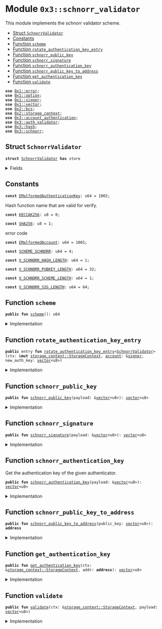 
<a name="0x3_schnorr_validator"></a>

# Module `0x3::schnorr_validator`

This module implements the schnorr validator scheme.


-  [Struct `SchnorrValidator`](#0x3_schnorr_validator_SchnorrValidator)
-  [Constants](#@Constants_0)
-  [Function `scheme`](#0x3_schnorr_validator_scheme)
-  [Function `rotate_authentication_key_entry`](#0x3_schnorr_validator_rotate_authentication_key_entry)
-  [Function `schnorr_public_key`](#0x3_schnorr_validator_schnorr_public_key)
-  [Function `schnorr_signature`](#0x3_schnorr_validator_schnorr_signature)
-  [Function `schnorr_authentication_key`](#0x3_schnorr_validator_schnorr_authentication_key)
-  [Function `schnorr_public_key_to_address`](#0x3_schnorr_validator_schnorr_public_key_to_address)
-  [Function `get_authentication_key`](#0x3_schnorr_validator_get_authentication_key)
-  [Function `validate`](#0x3_schnorr_validator_validate)


<pre><code><b>use</b> <a href="">0x1::error</a>;
<b>use</b> <a href="">0x1::option</a>;
<b>use</b> <a href="">0x1::signer</a>;
<b>use</b> <a href="">0x1::vector</a>;
<b>use</b> <a href="">0x2::bcs</a>;
<b>use</b> <a href="">0x2::storage_context</a>;
<b>use</b> <a href="account_authentication.md#0x3_account_authentication">0x3::account_authentication</a>;
<b>use</b> <a href="auth_validator.md#0x3_auth_validator">0x3::auth_validator</a>;
<b>use</b> <a href="hash.md#0x3_hash">0x3::hash</a>;
<b>use</b> <a href="schnorr.md#0x3_schnorr">0x3::schnorr</a>;
</code></pre>



<a name="0x3_schnorr_validator_SchnorrValidator"></a>

## Struct `SchnorrValidator`



<pre><code><b>struct</b> <a href="schnorr_validator.md#0x3_schnorr_validator_SchnorrValidator">SchnorrValidator</a> <b>has</b> store
</code></pre>



<details>
<summary>Fields</summary>


<dl>
<dt>
<code>dummy_field: bool</code>
</dt>
<dd>

</dd>
</dl>


</details>

<a name="@Constants_0"></a>

## Constants


<a name="0x3_schnorr_validator_EMalformedAuthenticationKey"></a>



<pre><code><b>const</b> <a href="schnorr_validator.md#0x3_schnorr_validator_EMalformedAuthenticationKey">EMalformedAuthenticationKey</a>: u64 = 1002;
</code></pre>



<a name="0x3_schnorr_validator_KECCAK256"></a>

Hash function name that are valid for verify.


<pre><code><b>const</b> <a href="schnorr_validator.md#0x3_schnorr_validator_KECCAK256">KECCAK256</a>: u8 = 0;
</code></pre>



<a name="0x3_schnorr_validator_SHA256"></a>



<pre><code><b>const</b> <a href="schnorr_validator.md#0x3_schnorr_validator_SHA256">SHA256</a>: u8 = 1;
</code></pre>



<a name="0x3_schnorr_validator_EMalformedAccount"></a>

error code


<pre><code><b>const</b> <a href="schnorr_validator.md#0x3_schnorr_validator_EMalformedAccount">EMalformedAccount</a>: u64 = 1001;
</code></pre>



<a name="0x3_schnorr_validator_SCHEME_SCHNORR"></a>



<pre><code><b>const</b> <a href="schnorr_validator.md#0x3_schnorr_validator_SCHEME_SCHNORR">SCHEME_SCHNORR</a>: u64 = 4;
</code></pre>



<a name="0x3_schnorr_validator_V_SCHNORR_HASH_LENGTH"></a>



<pre><code><b>const</b> <a href="schnorr_validator.md#0x3_schnorr_validator_V_SCHNORR_HASH_LENGTH">V_SCHNORR_HASH_LENGTH</a>: u64 = 1;
</code></pre>



<a name="0x3_schnorr_validator_V_SCHNORR_PUBKEY_LENGTH"></a>



<pre><code><b>const</b> <a href="schnorr_validator.md#0x3_schnorr_validator_V_SCHNORR_PUBKEY_LENGTH">V_SCHNORR_PUBKEY_LENGTH</a>: u64 = 32;
</code></pre>



<a name="0x3_schnorr_validator_V_SCHNORR_SCHEME_LENGTH"></a>



<pre><code><b>const</b> <a href="schnorr_validator.md#0x3_schnorr_validator_V_SCHNORR_SCHEME_LENGTH">V_SCHNORR_SCHEME_LENGTH</a>: u64 = 1;
</code></pre>



<a name="0x3_schnorr_validator_V_SCHNORR_SIG_LENGTH"></a>



<pre><code><b>const</b> <a href="schnorr_validator.md#0x3_schnorr_validator_V_SCHNORR_SIG_LENGTH">V_SCHNORR_SIG_LENGTH</a>: u64 = 64;
</code></pre>



<a name="0x3_schnorr_validator_scheme"></a>

## Function `scheme`



<pre><code><b>public</b> <b>fun</b> <a href="schnorr_validator.md#0x3_schnorr_validator_scheme">scheme</a>(): u64
</code></pre>



<details>
<summary>Implementation</summary>


<pre><code><b>public</b> <b>fun</b> <a href="schnorr_validator.md#0x3_schnorr_validator_scheme">scheme</a>(): u64 {
   <a href="schnorr_validator.md#0x3_schnorr_validator_SCHEME_SCHNORR">SCHEME_SCHNORR</a>
}
</code></pre>



</details>

<a name="0x3_schnorr_validator_rotate_authentication_key_entry"></a>

## Function `rotate_authentication_key_entry`



<pre><code><b>public</b> entry <b>fun</b> <a href="schnorr_validator.md#0x3_schnorr_validator_rotate_authentication_key_entry">rotate_authentication_key_entry</a>&lt;<a href="schnorr_validator.md#0x3_schnorr_validator_SchnorrValidator">SchnorrValidator</a>&gt;(ctx: &<b>mut</b> <a href="_StorageContext">storage_context::StorageContext</a>, <a href="account.md#0x3_account">account</a>: &<a href="">signer</a>, new_auth_key: <a href="">vector</a>&lt;u8&gt;)
</code></pre>



<details>
<summary>Implementation</summary>


<pre><code><b>public</b> entry <b>fun</b> <a href="schnorr_validator.md#0x3_schnorr_validator_rotate_authentication_key_entry">rotate_authentication_key_entry</a>&lt;<a href="schnorr_validator.md#0x3_schnorr_validator_SchnorrValidator">SchnorrValidator</a>&gt;(ctx: &<b>mut</b> StorageContext, <a href="account.md#0x3_account">account</a>: &<a href="">signer</a>, new_auth_key: <a href="">vector</a>&lt;u8&gt;) {
   // compare newly passed auth key <b>with</b> <b>public</b> key length <b>to</b> ensure it's compatible
   <b>assert</b>!(
      <a href="_length">vector::length</a>(&new_auth_key) == <a href="schnorr_validator.md#0x3_schnorr_validator_V_SCHNORR_PUBKEY_LENGTH">V_SCHNORR_PUBKEY_LENGTH</a>,
      <a href="_invalid_argument">error::invalid_argument</a>(<a href="schnorr_validator.md#0x3_schnorr_validator_EMalformedAuthenticationKey">EMalformedAuthenticationKey</a>)
   );

   // ensure that the <a href="schnorr.md#0x3_schnorr">schnorr</a> auth key <b>to</b> <b>address</b> isn't matched <b>with</b> the <a href="ed25519.md#0x3_ed25519">ed25519</a> <a href="account.md#0x3_account">account</a> <b>address</b>
   <b>let</b> account_addr = <a href="_address_of">signer::address_of</a>(<a href="account.md#0x3_account">account</a>);
   <b>let</b> schnorr_addr = <a href="schnorr_validator.md#0x3_schnorr_validator_schnorr_public_key_to_address">schnorr_public_key_to_address</a>(new_auth_key);
   <b>assert</b>!(
      account_addr != schnorr_addr,
      <a href="_invalid_argument">error::invalid_argument</a>(<a href="schnorr_validator.md#0x3_schnorr_validator_EMalformedAccount">EMalformedAccount</a>)
   );

   // rotate the auth key by calling rotate_authentication_key
   <a href="account_authentication.md#0x3_account_authentication_rotate_authentication_key">account_authentication::rotate_authentication_key</a>&lt;<a href="schnorr_validator.md#0x3_schnorr_validator_SchnorrValidator">SchnorrValidator</a>&gt;(ctx, <a href="account.md#0x3_account">account</a>, new_auth_key);
}
</code></pre>



</details>

<a name="0x3_schnorr_validator_schnorr_public_key"></a>

## Function `schnorr_public_key`



<pre><code><b>public</b> <b>fun</b> <a href="schnorr_validator.md#0x3_schnorr_validator_schnorr_public_key">schnorr_public_key</a>(payload: &<a href="">vector</a>&lt;u8&gt;): <a href="">vector</a>&lt;u8&gt;
</code></pre>



<details>
<summary>Implementation</summary>


<pre><code><b>public</b> <b>fun</b> <a href="schnorr_validator.md#0x3_schnorr_validator_schnorr_public_key">schnorr_public_key</a>(payload: &<a href="">vector</a>&lt;u8&gt;): <a href="">vector</a>&lt;u8&gt; {
   <b>let</b> public_key = <a href="_empty">vector::empty</a>&lt;u8&gt;();
   <b>let</b> i = <a href="schnorr_validator.md#0x3_schnorr_validator_V_SCHNORR_SCHEME_LENGTH">V_SCHNORR_SCHEME_LENGTH</a> + <a href="schnorr_validator.md#0x3_schnorr_validator_V_SCHNORR_SIG_LENGTH">V_SCHNORR_SIG_LENGTH</a>;
   <b>while</b> (i &lt; <a href="schnorr_validator.md#0x3_schnorr_validator_V_SCHNORR_SCHEME_LENGTH">V_SCHNORR_SCHEME_LENGTH</a> + <a href="schnorr_validator.md#0x3_schnorr_validator_V_SCHNORR_SIG_LENGTH">V_SCHNORR_SIG_LENGTH</a> + <a href="schnorr_validator.md#0x3_schnorr_validator_V_SCHNORR_PUBKEY_LENGTH">V_SCHNORR_PUBKEY_LENGTH</a>) {
      <b>let</b> value = <a href="_borrow">vector::borrow</a>(payload, i);
      <a href="_push_back">vector::push_back</a>(&<b>mut</b> public_key, *value);
      i = i + 1;
   };

   public_key
}
</code></pre>



</details>

<a name="0x3_schnorr_validator_schnorr_signature"></a>

## Function `schnorr_signature`



<pre><code><b>public</b> <b>fun</b> <a href="schnorr_validator.md#0x3_schnorr_validator_schnorr_signature">schnorr_signature</a>(payload: &<a href="">vector</a>&lt;u8&gt;): <a href="">vector</a>&lt;u8&gt;
</code></pre>



<details>
<summary>Implementation</summary>


<pre><code><b>public</b> <b>fun</b> <a href="schnorr_validator.md#0x3_schnorr_validator_schnorr_signature">schnorr_signature</a>(payload: &<a href="">vector</a>&lt;u8&gt;): <a href="">vector</a>&lt;u8&gt; {
   <b>let</b> sign = <a href="_empty">vector::empty</a>&lt;u8&gt;();
   <b>let</b> i = <a href="schnorr_validator.md#0x3_schnorr_validator_V_SCHNORR_SCHEME_LENGTH">V_SCHNORR_SCHEME_LENGTH</a>;
   <b>while</b> (i &lt; <a href="schnorr_validator.md#0x3_schnorr_validator_V_SCHNORR_SIG_LENGTH">V_SCHNORR_SIG_LENGTH</a> + 1) {
      <b>let</b> value = <a href="_borrow">vector::borrow</a>(payload, i);
      <a href="_push_back">vector::push_back</a>(&<b>mut</b> sign, *value);
      i = i + 1;
   };

   sign
}
</code></pre>



</details>

<a name="0x3_schnorr_validator_schnorr_authentication_key"></a>

## Function `schnorr_authentication_key`

Get the authentication key of the given authenticator.


<pre><code><b>public</b> <b>fun</b> <a href="schnorr_validator.md#0x3_schnorr_validator_schnorr_authentication_key">schnorr_authentication_key</a>(payload: &<a href="">vector</a>&lt;u8&gt;): <a href="">vector</a>&lt;u8&gt;
</code></pre>



<details>
<summary>Implementation</summary>


<pre><code><b>public</b> <b>fun</b> <a href="schnorr_validator.md#0x3_schnorr_validator_schnorr_authentication_key">schnorr_authentication_key</a>(payload: &<a href="">vector</a>&lt;u8&gt;): <a href="">vector</a>&lt;u8&gt; {
   <b>let</b> public_key = <a href="schnorr_validator.md#0x3_schnorr_validator_schnorr_public_key">schnorr_public_key</a>(payload);
   <b>let</b> addr = <a href="schnorr_validator.md#0x3_schnorr_validator_schnorr_public_key_to_address">schnorr_public_key_to_address</a>(public_key);
   moveos_std::bcs::to_bytes(&addr)
}
</code></pre>



</details>

<a name="0x3_schnorr_validator_schnorr_public_key_to_address"></a>

## Function `schnorr_public_key_to_address`



<pre><code><b>public</b> <b>fun</b> <a href="schnorr_validator.md#0x3_schnorr_validator_schnorr_public_key_to_address">schnorr_public_key_to_address</a>(public_key: <a href="">vector</a>&lt;u8&gt;): <b>address</b>
</code></pre>



<details>
<summary>Implementation</summary>


<pre><code><b>public</b> <b>fun</b> <a href="schnorr_validator.md#0x3_schnorr_validator_schnorr_public_key_to_address">schnorr_public_key_to_address</a>(public_key: <a href="">vector</a>&lt;u8&gt;): <b>address</b> {
   <b>let</b> bytes = <a href="_singleton">vector::singleton</a>((<a href="schnorr_validator.md#0x3_schnorr_validator_SCHEME_SCHNORR">SCHEME_SCHNORR</a> <b>as</b> u8));
   <a href="_append">vector::append</a>(&<b>mut</b> bytes, public_key);
   moveos_std::bcs::to_address(hash::blake2b256(&bytes))
}
</code></pre>



</details>

<a name="0x3_schnorr_validator_get_authentication_key"></a>

## Function `get_authentication_key`



<pre><code><b>public</b> <b>fun</b> <a href="schnorr_validator.md#0x3_schnorr_validator_get_authentication_key">get_authentication_key</a>(ctx: &<a href="_StorageContext">storage_context::StorageContext</a>, addr: <b>address</b>): <a href="">vector</a>&lt;u8&gt;
</code></pre>



<details>
<summary>Implementation</summary>


<pre><code><b>public</b> <b>fun</b> <a href="schnorr_validator.md#0x3_schnorr_validator_get_authentication_key">get_authentication_key</a>(ctx: &StorageContext, addr: <b>address</b>): <a href="">vector</a>&lt;u8&gt; {
   <b>let</b> auth_key_option = <a href="account_authentication.md#0x3_account_authentication_get_authentication_key">account_authentication::get_authentication_key</a>&lt;<a href="schnorr_validator.md#0x3_schnorr_validator_SchnorrValidator">SchnorrValidator</a>&gt;(ctx, addr);
   <b>if</b>(<a href="_is_some">option::is_some</a>(&auth_key_option)){
      <a href="_extract">option::extract</a>(&<b>mut</b> auth_key_option)
   }<b>else</b>{
     //<b>if</b> AuthenticationKey does not exist, <b>return</b> addr <b>as</b> authentication key
     moveos_std::bcs::to_bytes(&addr)
   }
}
</code></pre>



</details>

<a name="0x3_schnorr_validator_validate"></a>

## Function `validate`



<pre><code><b>public</b> <b>fun</b> <a href="schnorr_validator.md#0x3_schnorr_validator_validate">validate</a>(ctx: &<a href="_StorageContext">storage_context::StorageContext</a>, payload: <a href="">vector</a>&lt;u8&gt;)
</code></pre>



<details>
<summary>Implementation</summary>


<pre><code><b>public</b> <b>fun</b> <a href="schnorr_validator.md#0x3_schnorr_validator_validate">validate</a>(ctx: &StorageContext, payload: <a href="">vector</a>&lt;u8&gt;){
   // TODO handle non-<a href="ed25519.md#0x3_ed25519">ed25519</a> auth key and <b>address</b> relationship
   // <b>let</b> auth_key = <a href="schnorr_validator.md#0x3_schnorr_validator_schnorr_authentication_key">schnorr_authentication_key</a>(&payload);
   // <b>let</b> auth_key_in_account = <a href="schnorr_validator.md#0x3_schnorr_validator_get_authentication_key">get_authentication_key</a>(ctx, <a href="_sender">storage_context::sender</a>(ctx));
   // <b>assert</b>!(
   //    auth_key_in_account == auth_key,
   //    <a href="auth_validator.md#0x3_auth_validator_error_invalid_account_auth_key">auth_validator::error_invalid_account_auth_key</a>()
   // );
   <b>assert</b>!(
      <a href="schnorr.md#0x3_schnorr_verify">schnorr::verify</a>(
         &<a href="schnorr_validator.md#0x3_schnorr_validator_schnorr_signature">schnorr_signature</a>(&payload),
         &<a href="schnorr_validator.md#0x3_schnorr_validator_schnorr_public_key">schnorr_public_key</a>(&payload),
         &<a href="_tx_hash">storage_context::tx_hash</a>(ctx),
         <a href="schnorr_validator.md#0x3_schnorr_validator_SHA256">SHA256</a>,
      ),
      <a href="auth_validator.md#0x3_auth_validator_error_invalid_account_auth_key">auth_validator::error_invalid_account_auth_key</a>()
   );
}
</code></pre>



</details>
